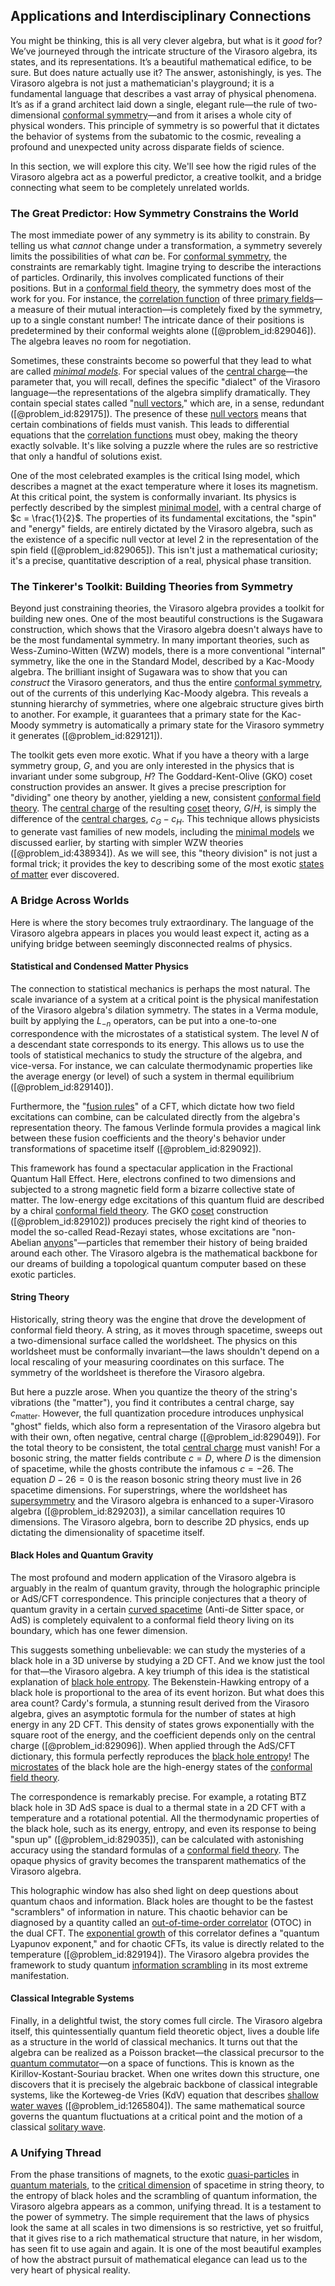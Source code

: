 ## Applications and Interdisciplinary Connections

You might be thinking, this is all very clever algebra, but what is it *good* for? We’ve journeyed through the intricate structure of the Virasoro algebra, its states, and its representations. It’s a beautiful mathematical edifice, to be sure. But does nature actually use it? The answer, astonishingly, is yes. The Virasoro algebra is not just a mathematician's playground; it is a fundamental language that describes a vast array of physical phenomena. It’s as if a grand architect laid down a single, elegant rule—the rule of two-dimensional [conformal symmetry](@article_id:141872)—and from it arises a whole city of physical wonders. This principle of symmetry is so powerful that it dictates the behavior of systems from the subatomic to the cosmic, revealing a profound and unexpected unity across disparate fields of science.

In this section, we will explore this city. We'll see how the rigid rules of the Virasoro algebra act as a powerful predictor, a creative toolkit, and a bridge connecting what seem to be completely unrelated worlds.

### The Great Predictor: How Symmetry Constrains the World

The most immediate power of any symmetry is its ability to constrain. By telling us what *cannot* change under a transformation, a symmetry severely limits the possibilities of what *can* be. For [conformal symmetry](@article_id:141872), the constraints are remarkably tight. Imagine trying to describe the interactions of particles. Ordinarily, this involves complicated functions of their positions. But in a [conformal field theory](@article_id:144955), the symmetry does most of the work for you. For instance, the [correlation function](@article_id:136704) of three [primary fields](@article_id:153139)—a measure of their mutual interaction—is completely fixed by the symmetry, up to a single constant number! The intricate dance of their positions is predetermined by their conformal weights alone ([@problem_id:829046]). The algebra leaves no room for negotiation.

Sometimes, these constraints become so powerful that they lead to what are called *[minimal models](@article_id:142128)*. For special values of the [central charge](@article_id:141579)—the parameter that, you will recall, defines the specific "dialect" of the Virasoro language—the representations of the algebra simplify dramatically. They contain special states called "[null vectors](@article_id:154779)," which are, in a sense, redundant ([@problem_id:829175]). The presence of these [null vectors](@article_id:154779) means that certain combinations of fields must vanish. This leads to differential equations that the [correlation functions](@article_id:146345) must obey, making the theory exactly solvable. It's like solving a puzzle where the rules are so restrictive that only a handful of solutions exist.

One of the most celebrated examples is the critical Ising model, which describes a magnet at the exact temperature where it loses its magnetism. At this critical point, the system is conformally invariant. Its physics is perfectly described by the simplest [minimal model](@article_id:268036), with a central charge of $c = \frac{1}{2}$. The properties of its fundamental excitations, the "spin" and "energy" fields, are entirely dictated by the Virasoro algebra, such as the existence of a specific null vector at level 2 in the representation of the spin field ([@problem_id:829065]). This isn't just a mathematical curiosity; it's a precise, quantitative description of a real, physical phase transition.

### The Tinkerer's Toolkit: Building Theories from Symmetry

Beyond just constraining theories, the Virasoro algebra provides a toolkit for building new ones. One of the most beautiful constructions is the Sugawara construction, which shows that the Virasoro algebra doesn't always have to be the most fundamental symmetry. In many important theories, such as Wess-Zumino-Witten (WZW) models, there is a more conventional "internal" symmetry, like the one in the Standard Model, described by a Kac-Moody algebra. The brilliant insight of Sugawara was to show that you can *construct* the Virasoro generators, and thus the entire [conformal symmetry](@article_id:141872), out of the currents of this underlying Kac-Moody algebra. This reveals a stunning hierarchy of symmetries, where one algebraic structure gives birth to another. For example, it guarantees that a primary state for the Kac-Moody symmetry is automatically a primary state for the Virasoro symmetry it generates ([@problem_id:829121]).

The toolkit gets even more exotic. What if you have a theory with a large symmetry group, $G$, and you are only interested in the physics that is invariant under some subgroup, $H$? The Goddard-Kent-Olive (GKO) coset construction provides an answer. It gives a precise prescription for "dividing" one theory by another, yielding a new, consistent [conformal field theory](@article_id:144955). The [central charge](@article_id:141579) of the resulting [coset](@article_id:149157) theory, $G/H$, is simply the difference of the [central charges](@article_id:155427), $c_G - c_H$. This technique allows physicists to generate vast families of new models, including the [minimal models](@article_id:142128) we discussed earlier, by starting with simpler WZW theories ([@problem_id:438934]). As we will see, this "theory division" is not just a formal trick; it provides the key to describing some of the most exotic [states of matter](@article_id:138942) ever discovered.

### A Bridge Across Worlds

Here is where the story becomes truly extraordinary. The language of the Virasoro algebra appears in places you would least expect it, acting as a unifying bridge between seemingly disconnected realms of physics.

#### Statistical and Condensed Matter Physics

The connection to statistical mechanics is perhaps the most natural. The scale invariance of a system at a critical point is the physical manifestation of the Virasoro algebra's dilation symmetry. The states in a Verma module, built by applying the $L_{-n}$ operators, can be put into a one-to-one correspondence with the microstates of a statistical system. The level $N$ of a descendant state corresponds to its energy. This allows us to use the tools of statistical mechanics to study the structure of the algebra, and vice-versa. For instance, we can calculate thermodynamic properties like the average energy (or level) of such a system in thermal equilibrium ([@problem_id:829140]).

Furthermore, the "[fusion rules](@article_id:141746)" of a CFT, which dictate how two field excitations can combine, can be calculated directly from the algebra's representation theory. The famous Verlinde formula provides a magical link between these fusion coefficients and the theory's behavior under transformations of spacetime itself ([@problem_id:829092]).

This framework has found a spectacular application in the Fractional Quantum Hall Effect. Here, electrons confined to two dimensions and subjected to a strong magnetic field form a bizarre collective state of matter. The low-energy edge excitations of this quantum fluid are described by a chiral [conformal field theory](@article_id:144955). The GKO [coset](@article_id:149157) construction ([@problem_id:829102]) produces precisely the right kind of theories to model the so-called Read-Rezayi states, whose excitations are "non-Abelian [anyons](@article_id:143259)"—particles that remember their history of being braided around each other. The Virasoro algebra is the mathematical backbone for our dreams of building a topological quantum computer based on these exotic particles.

#### String Theory

Historically, string theory was the engine that drove the development of conformal field theory. A string, as it moves through spacetime, sweeps out a two-dimensional surface called the worldsheet. The physics on this worldsheet must be conformally invariant—the laws shouldn't depend on a local rescaling of your measuring coordinates on this surface. The symmetry of the worldsheet is therefore the Virasoro algebra.

But here a puzzle arose. When you quantize the theory of the string's vibrations (the "matter"), you find it contributes a central charge, say $c_{\text{matter}}$. However, the full quantization procedure introduces unphysical "ghost" fields, which also form a representation of the Virasoro algebra but with their own, often negative, central charge ([@problem_id:829049]). For the total theory to be consistent, the total [central charge](@article_id:141579) must vanish! For a bosonic string, the matter fields contribute $c=D$, where $D$ is the dimension of spacetime, while the ghosts contribute the infamous $c=-26$. The equation $D - 26 = 0$ is the reason bosonic string theory must live in 26 spacetime dimensions. For superstrings, where the worldsheet has [supersymmetry](@article_id:155283) and the Virasoro algebra is enhanced to a super-Virasoro algebra ([@problem_id:829203]), a similar cancellation requires 10 dimensions. The Virasoro algebra, born to describe 2D physics, ends up dictating the dimensionality of spacetime itself.

#### Black Holes and Quantum Gravity

The most profound and modern application of the Virasoro algebra is arguably in the realm of quantum gravity, through the holographic principle or AdS/CFT correspondence. This principle conjectures that a theory of quantum gravity in a certain [curved spacetime](@article_id:184444) (Anti-de Sitter space, or AdS) is completely equivalent to a conformal field theory living on its boundary, which has one fewer dimension.

This suggests something unbelievable: we can study the mysteries of a black hole in a 3D universe by studying a 2D CFT. And we know just the tool for that—the Virasoro algebra. A key triumph of this idea is the statistical explanation of [black hole entropy](@article_id:149338). The Bekenstein-Hawking entropy of a black hole is proportional to the area of its event horizon. But what does this area count? Cardy's formula, a stunning result derived from the Virasoro algebra, gives an asymptotic formula for the number of states at high energy in any 2D CFT. This density of states grows exponentially with the square root of the energy, and the coefficient depends only on the central charge ([@problem_id:829096]). When applied through the AdS/CFT dictionary, this formula perfectly reproduces the [black hole entropy](@article_id:149338)! The [microstates](@article_id:146898) of the black hole are the high-energy states of the [conformal field theory](@article_id:144955).

The correspondence is remarkably precise. For example, a rotating BTZ black hole in 3D AdS space is dual to a thermal state in a 2D CFT with a temperature and a rotational potential. All the thermodynamic properties of the black hole, such as its energy, entropy, and even its response to being "spun up" ([@problem_id:829035]), can be calculated with astonishing accuracy using the standard formulas of a [conformal field theory](@article_id:144955). The opaque physics of gravity becomes the transparent mathematics of the Virasoro algebra.

This holographic window has also shed light on deep questions about quantum chaos and information. Black holes are thought to be the fastest "scramblers" of information in nature. This chaotic behavior can be diagnosed by a quantity called an [out-of-time-order correlator](@article_id:137288) (OTOC) in the dual CFT. The [exponential growth](@article_id:141375) of this correlator defines a "quantum Lyapunov exponent," and for chaotic CFTs, its value is directly related to the temperature ([@problem_id:829194]). The Virasoro algebra provides the framework to study quantum [information scrambling](@article_id:137274) in its most extreme manifestation.

#### Classical Integrable Systems

Finally, in a delightful twist, the story comes full circle. The Virasoro algebra itself, this quintessentially quantum field theoretic object, lives a double life as a structure in the world of classical mechanics. It turns out that the algebra can be realized as a Poisson bracket—the classical precursor to the [quantum commutator](@article_id:193843)—on a space of functions. This is known as the Kirillov-Kostant-Souriau bracket. When one writes down this structure, one discovers that it is precisely the algebraic backbone of classical integrable systems, like the Korteweg-de Vries (KdV) equation that describes [shallow water waves](@article_id:266737) ([@problem_id:1265804]). The same mathematical source governs the quantum fluctuations at a critical point and the motion of a classical [solitary wave](@article_id:273799).

### A Unifying Thread

From the phase transitions of magnets, to the exotic [quasi-particles](@article_id:157354) in [quantum materials](@article_id:136247), to the [critical dimension](@article_id:148416) of spacetime in string theory, to the entropy of black holes and the scrambling of quantum information, the Virasoro algebra appears as a common, unifying thread. It is a testament to the power of symmetry. The simple requirement that the laws of physics look the same at all scales in two dimensions is so restrictive, yet so fruitful, that it gives rise to a rich mathematical structure that nature, in her wisdom, has seen fit to use again and again. It is one of the most beautiful examples of how the abstract pursuit of mathematical elegance can lead us to the very heart of physical reality.